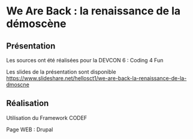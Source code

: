 # We Are Back : la renaissance de la démoscène 

## Présentation
Les sources ont été réalisées pour la DEVCON 6 : Coding 4 Fun

Les slides de la présentation sont disponible https://www.slideshare.net/hellosct1/we-are-back-la-renaissance-de-la-dmoscne


## Réalisation


Utilisation du Framework CODEF


Page WEB : Drupal


